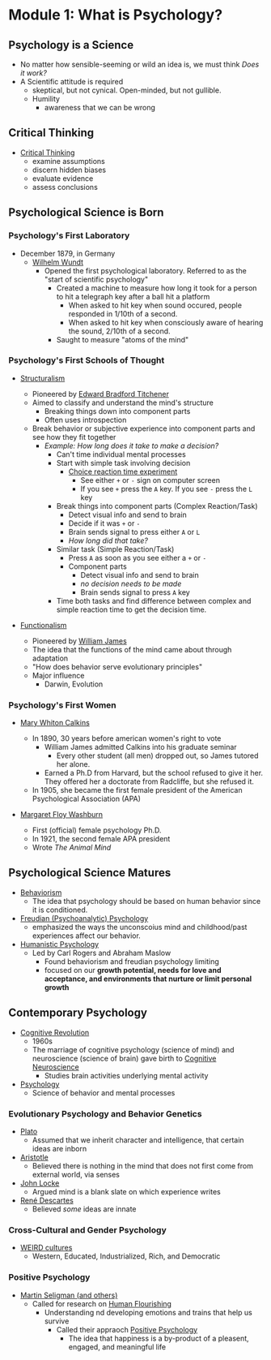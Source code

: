 # Module 1: What is Psychology?

## Psychology is a Science
- No matter how sensible-seeming or wild an idea is, we must think _Does it work?_
- A Scientific attitude is required
  - skeptical, but not cynical. Open-minded, but not gullible.
  - Humility
    - awareness that we can be wrong
  
## Critical Thinking
- <u>Critical Thinking</u>
  - examine assumptions
  - discern hidden biases
  - evaluate evidence
  - assess conclusions

## Psychological Science is Born
### Psychology's First Laboratory
- December 1879, in Germany
  - <u>Wilhelm Wundt</u>
    - Opened the first psychological laboratory. Referred to as the "start of scientific psychology"
      - Created a machine to measure how long it took for a person to hit a telegraph key after a ball hit a platform
        - When asked to hit key when sound occured, people responded in 1/10th of a second.
        - When asked to hit key when consciously aware of hearing the sound, 2/10th of a second.
      - Saught to measure "atoms of the mind"

### Psychology's First Schools of Thought
- <u>Structuralism</u>
  - Pioneered by <u>Edward Bradford Titchener</u>
  - Aimed to classify and understand the mind's structure
    - Breaking things down into component parts
    - Often uses introspection
  - Break behavior or subjective experience into component parts and see how they fit together
    - _Example: How long does it take to make a decision?_
      - Can't time individual mental processes
      - Start with simple task involving decision
          - <u>Choice reaction time experiment</u>
            - See either `+` or `-` sign on computer screen
            - If you see `+` press the `A` key. If you see `-` press the `L` key
      - Break things into component parts (Complex Reaction/Task)
        - Detect visual info and send to brain
        - Decide if it was `+` or `-`
        - Brain sends signal to press either `A` or `L`
        - _How long did that take?_
      - Similar task (Simple Reaction/Task)
        - Press `A` as soon as you see either a `+` or `-`
        - Component parts
          - Detect visual info and send to brain
          - _no decision needs to be made_
          - Brain sends signal to press `A` key
      - Time both tasks and find difference between complex and simple reaction time to get the decision time.

- <u>Functionalism</u>
  - Pioneered by <u>William James</u>
  - The idea that the functions of the mind came about through adaptation
  - "How does behavior serve evolutionary principles"
  - Major influence
    - Darwin, Evolution

### Psychology's First Women
- <u>Mary Whiton Calkins</u>
  - In 1890, 30 years before american women's right to vote
    - William James admitted Calkins into his graduate seminar
      - Every other student (all men) dropped out, so James tutored her alone.
    - Earned a Ph.D from Harvard, but the school refused to give it her. They offered her a doctorate from Radcliffe, but she refused it.
  - In 1905, she became the first female president of the American Psychological Association (APA)

- <u>Margaret Floy Washburn</u>
  - First (official) female psychology Ph.D.
  - In 1921, the second female APA president 
  - Wrote _The Animal Mind_


## Psychological Science Matures

- <u>Behaviorism</u>
  - The idea that psychology should be based on human behavior since it is conditioned.
- <u>Freudian (Psychoanalytic) Psychology</u>
  - emphasized the ways the unconscoius mind and childhood/past experiences affect our behavior.
- <u>Humanistic Psychology</u>
  - Led by Carl Rogers and Abraham Maslow
    - Found behaviorism and freudian psychology limiting
    - focused on our **growth potential, needs for love and acceptance, and environments that nurture or limit personal growth**

## Contemporary Psychology
- <u>Cognitive Revolution</u>
  - 1960s
  - The marriage of cognitive psychology (science of mind) and neuroscience (science of brain) gave birth to <u>Cognitive Neuroscience</u>
    - Studies brain activities underlying mental activity
- <u>Psychology</u>
  - Science of behavior and mental processes

### Evolutionary Psychology and Behavior Genetics
- <u>Plato</u>
  - Assumed that we inherit character and intelligence, that certain ideas are inborn
- <u>Aristotle</u>
  - Believed there is nothing in the mind that does not first come from external world, via senses
- <u>John Locke</u>
  - Argued mind is a blank slate on which experience writes
- <u>René Descartes</u>
  - Believed _some_ ideas are innate

### Cross-Cultural and Gender Psychology
- <u>WEIRD cultures</u>
  - Western, Educated, Industrialized, Rich, and Democratic

### Positive Psychology
- <u>Martin Seligman (and others)</u>
  - Called for research on <u>Human Flourishing</u>
    - Understanding nd developing emotions and trains that help us survive
      - Called their appraoch <u>Positive Psychology</u>
        - The idea that happiness is a by-product of a pleasent, engaged, and meaningful life


##